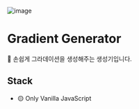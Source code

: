 ![image](https://user-images.githubusercontent.com/48292190/138295872-3aac4f1d-9cd4-499e-a143-20e02b4dcb3c.png)
# Gradient Generator

🎨 손쉽게 그라데이션을 생성해주는 생성기입니다.

## Stack

- 🟡 Only Vanilla JavaScript
